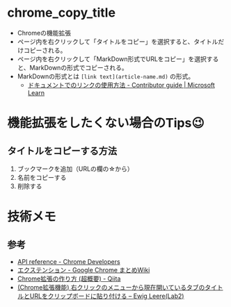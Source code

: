 # chrome_copy_title
- Chromeの機能拡張
- ページ内を右クリックして「タイトルをコピー」を選択すると、タイトルだけコピーされる。
- ページ内を右クリックして「MarkDown形式でURLをコピー」を選択すると、MarkDownの形式でコピーされる。
- MarkDownの形式とは `[link text](article-name.md)` の形式。
  - [ドキュメントでのリンクの使用方法 - Contributor guide | Microsoft Learn](https://learn.microsoft.com/ja-jp/contribute/how-to-write-links)


# 機能拡張をしたくない場合のTips:wink:
## タイトルをコピーする方法
1. ブックマークを追加（URLの欄の☆から）
2. 名前をコピーする
3. 削除する

# 技術メモ

## 参考
- [API reference - Chrome Developers](https://developer.chrome.com/docs/extensions/reference/)
- [エクステンション - Google Chrome まとめWiki](http://chrome.half-moon.org/49.html)
- [Chrome拡張の作り方 (超概要) - Qiita](https://qiita.com/RyBB/items/32b2a7b879f21b3edefc)
- [(Chrome拡張機能) 右クリックのメニューから現在開いているタブのタイトルとURLをクリップボードに貼り付ける – Ewig Leere(Lab2)](https://labor.ewigleere.net/2022/01/03/chrome-extension-copy-title-and-url-to-clipboard/)
